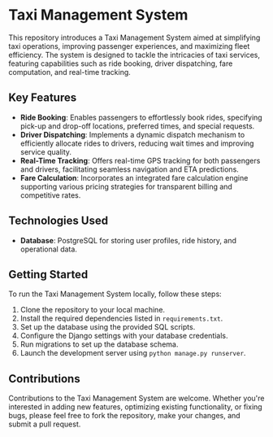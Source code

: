 # Taxi Management System

This repository introduces a Taxi Management System aimed at simplifying taxi operations, improving passenger experiences, and maximizing fleet efficiency. The system is designed to tackle the intricacies of taxi services, featuring capabilities such as ride booking, driver dispatching, fare computation, and real-time tracking.

## Key Features

- **Ride Booking**: Enables passengers to effortlessly book rides, specifying pick-up and drop-off locations, preferred times, and special requests.
- **Driver Dispatching**: Implements a dynamic dispatch mechanism to efficiently allocate rides to drivers, reducing wait times and improving service quality.
- **Real-Time Tracking**: Offers real-time GPS tracking for both passengers and drivers, facilitating seamless navigation and ETA predictions.
- **Fare Calculation**: Incorporates an integrated fare calculation engine supporting various pricing strategies for transparent billing and competitive rates.

## Technologies Used

- **Database**: PostgreSQL for storing user profiles, ride history, and operational data.

## Getting Started

To run the Taxi Management System locally, follow these steps:

1. Clone the repository to your local machine.
2. Install the required dependencies listed in `requirements.txt`.
3. Set up the database using the provided SQL scripts.
4. Configure the Django settings with your database credentials.
5. Run migrations to set up the database schema.
6. Launch the development server using `python manage.py runserver`.

## Contributions

Contributions to the Taxi Management System are welcome. Whether you're interested in adding new features, optimizing existing functionality, or fixing bugs, please feel free to fork the repository, make your changes, and submit a pull request.
